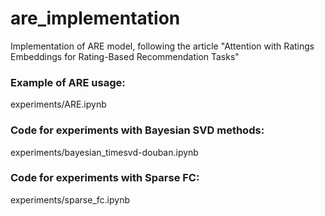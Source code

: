 # are_implementation
Implementation of ARE model, following the article "Attention with Ratings Embeddings for Rating-Based Recommendation Tasks"

### Example of ARE usage:
experiments/ARE.ipynb

### Code for experiments with Bayesian SVD methods:
experiments/bayesian_timesvd-douban.ipynb
### Code for experiments with Sparse FC:
experiments/sparse_fc.ipynb
